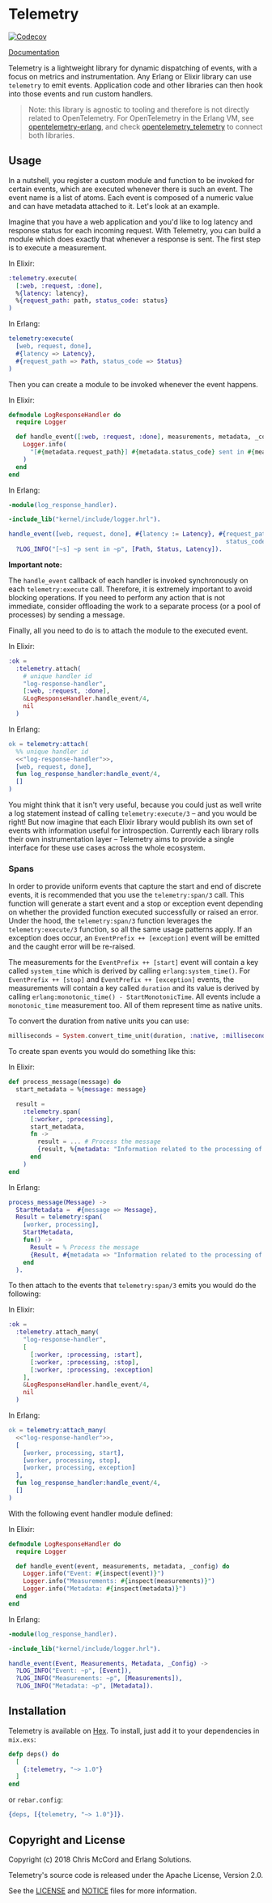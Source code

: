# Telemetry

[![Codecov](https://codecov.io/gh/beam-telemetry/telemetry/branch/master/graphs/badge.svg)](https://codecov.io/gh/beam-telemetry/telemetry/branch/master/graphs/badge.svg)

[Documentation](https://hexdocs.pm/telemetry/)

Telemetry is a lightweight library for dynamic dispatching of events, with a focus on
metrics and instrumentation. Any Erlang or Elixir library can use `telemetry` to emit
events. Application code and other libraries can then hook into those events and run
custom handlers.

> Note: this library is agnostic to tooling and therefore is not directly related to
> OpenTelemetry. For OpenTelemetry in the Erlang VM, see
> [opentelemetry-erlang](https://github.com/open-telemetry/opentelemetry-erlang), and check
> [opentelemetry_telemetry](https://github.com/opentelemetry-beam/opentelemetry_telemetry)
> to connect both libraries.

## Usage

In a nutshell, you register a custom module and function to be invoked for certain events,
which are executed whenever there is such an event. The event name is a list of atoms. Each event is
composed of a numeric value and can have metadata attached to it. Let's look at an example.

Imagine that you have a web application and you'd like to log latency and response status for each
incoming request. With Telemetry, you can build a module which does exactly that whenever a response
is sent. The first step is to execute a measurement.

In Elixir:

```elixir
:telemetry.execute(
  [:web, :request, :done],
  %{latency: latency},
  %{request_path: path, status_code: status}
)
```

In Erlang:

```erlang
telemetry:execute(
  [web, request, done],
  #{latency => Latency},
  #{request_path => Path, status_code => Status}
)
```

Then you can create a module to be invoked whenever the event happens.

In Elixir:

```elixir
defmodule LogResponseHandler do
  require Logger

  def handle_event([:web, :request, :done], measurements, metadata, _config) do
    Logger.info(
      "[#{metadata.request_path}] #{metadata.status_code} sent in #{measurements.latency}"
    )
  end
end
```

In Erlang:

```erlang
-module(log_response_handler).

-include_lib("kernel/include/logger.hrl").

handle_event([web, request, done], #{latency := Latency}, #{request_path := Path,
                                                            status_code := Status}, _Config) ->
  ?LOG_INFO("[~s] ~p sent in ~p", [Path, Status, Latency]).

```

**Important note:**

The `handle_event` callback of each handler is invoked synchronously on each `telemetry:execute` call.
Therefore, it is extremely important to avoid blocking operations. If you need to perform any action
that is not immediate, consider offloading the work to a separate process (or a pool of processes)
by sending a message.

Finally, all you need to do is to attach the module to the executed event.

In Elixir:

```elixir
:ok =
  :telemetry.attach(
    # unique handler id
    "log-response-handler",
    [:web, :request, :done],
    &LogResponseHandler.handle_event/4,
    nil
  )
```

In Erlang:

```erlang
ok = telemetry:attach(
  %% unique handler id
  <<"log-response-handler">>,
  [web, request, done],
  fun log_response_handler:handle_event/4,
  []
)
```

You might think that it isn't very useful, because you could just as well write a log statement
instead of calling `telemetry:execute/3` – and you would be right! But now imagine that each Elixir library
would publish its own set of events with information useful for introspection. Currently each library
rolls their own instrumentation layer – Telemetry aims to provide a single interface for these use
cases across the whole ecosystem.

### Spans

In order to provide uniform events that capture the start and end of discrete events, it is recommended
that you use the `telemetry:span/3` call. This function will generate a start event and a stop or exception
event depending on whether the provided function executed successfully or raised an error. Under the hood,
the `telemetry:span/3` function leverages the `telemetry:execute/3` function, so all the same usage patterns
apply. If an exception does occur, an `EventPrefix ++ [exception]` event will be emitted and the caught error
will be re-raised.

The measurements for the `EventPrefix ++ [start]` event will contain a key called `system_time` which is
derived by calling `erlang:system_time()`. For `EventPrefix ++ [stop]` and `EventPrefix ++ [exception]`
events, the measurements will contain a key called `duration` and its value is derived by calling
`erlang:monotonic_time() - StartMonotonicTime`. All events include a `monotonic_time` measurement too.
All of them represent time as native units.

To convert the duration from native units you can use:

```elixir
milliseconds = System.convert_time_unit(duration, :native, :millisecond)
```

To create span events you would do something like this:

In Elixir:

```elixir
def process_message(message) do
  start_metadata = %{message: message}

  result =
    :telemetry.span(
      [:worker, :processing],
      start_metadata,
      fn ->
        result = ... # Process the message
        {result, %{metadata: "Information related to the processing of the message"}}
      end
    )
end
```

In Erlang:

```erlang
process_message(Message) ->
  StartMetadata =  #{message => Message},
  Result = telemetry:span(
    [worker, processing],
    StartMetadata,
    fun() ->
      Result = % Process the message
      {Result, #{metadata => "Information related to the processing of the message"}}
    end
  ).
```

To then attach to the events that `telemetry:span/3` emits you would do the following:

In Elixir:

```elixir
:ok =
  :telemetry.attach_many(
    "log-response-handler",
    [
      [:worker, :processing, :start],
      [:worker, :processing, :stop],
      [:worker, :processing, :exception]
    ],
    &LogResponseHandler.handle_event/4,
    nil
  )
```

In Erlang:

```erlang
ok = telemetry:attach_many(
  <<"log-response-handler">>,
  [
    [worker, processing, start],
    [worker, processing, stop],
    [worker, processing, exception]
  ],
  fun log_response_handler:handle_event/4,
  []
)
```

With the following event handler module defined:

In Elixir:

```elixir
defmodule LogResponseHandler do
  require Logger

  def handle_event(event, measurements, metadata, _config) do
    Logger.info("Event: #{inspect(event)}")
    Logger.info("Measurements: #{inspect(measurements)}")
    Logger.info("Metadata: #{inspect(metadata)}")
  end
end
```

In Erlang:

```erlang
-module(log_response_handler).

-include_lib("kernel/include/logger.hrl").

handle_event(Event, Measurements, Metadata, _Config) ->
  ?LOG_INFO("Event: ~p", [Event]),
  ?LOG_INFO("Measurements: ~p", [Measurements]),
  ?LOG_INFO("Metadata: ~p", [Metadata]).
```

## Installation

Telemetry is available on [Hex](https://hex.pm/packages/telemetry). To install, just add it to
your dependencies in `mix.exs`:

```elixir
defp deps() do
  [
    {:telemetry, "~> 1.0"}
  ]
end
```

or `rebar.config`:

```erlang
{deps, [{telemetry, "~> 1.0"}]}.
```

## Copyright and License

Copyright (c) 2018 Chris McCord and Erlang Solutions.

Telemetry's source code is released under the Apache License, Version 2.0.

See the [LICENSE](LICENSE) and [NOTICE](NOTICE) files for more information.
